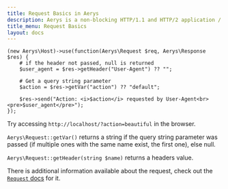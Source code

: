 ```yaml
---
title: Request Basics in Aerys
description: Aerys is a non-blocking HTTP/1.1 and HTTP/2 application / websocket / static file server.
title_menu: Request Basics
layout: docs
---
```


```
(new Aerys\Host)->use(function(Aerys\Request $req, Aerys\Response $res) {
	# if the header not passed, null is returned
	$user_agent = $res->getHeader("User-Agent") ?? "";

	# Get a query string parameter
	$action = $res->getVar("action") ?? "default";

	$res->send("Action: <i>$action</i> requested by User-Agent<br><pre>$user_agent</pre>");
});
```

Try accessing `http://localhost/?action=beautiful` in the browser.

`Aerys\Request::getVar()` returns a string if the query string parameter was passed (if multiple ones with the same name exist, the first one), else null.

`Aerys\Request::getHeader(string $name)` returns a headers value.

There is additional information available about the request, check out the [`Request` docs](../classes/request.md) for it.
